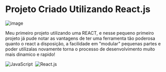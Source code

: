 <h1>Projeto Criado Utilizando React.js</h1>

![image](https://user-images.githubusercontent.com/82097583/202580939-13301874-862e-4240-a56a-9847d65024b4.png)

<p>Meu primeiro projeto utilizando uma REACT, e nesse pequeno primeiro projeto já pude notar as vantagens de ter uma ferramenta tão 
poderosa quanto o react a disposição, a facilidade em "modular" pequenas partes e poder utilizalas novamente torna o processo de desenvolvimento muito mais dinamico e rapido!</p>


![JavaScript](https://img.shields.io/badge/-JavaScript-0D1117?style=for-the-badge&logo=javascript&labelColor=0D1117&textColor=0D1117)&nbsp;
![React.js](https://img.shields.io/badge/-React.js-0D1117?style=for-the-badge&logo=react&labelColor=0D1117)&nbsp;
